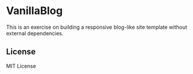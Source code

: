 # VanillaBlog

This is an exercise on building a responsive blog-like site template without external dependencies.

## License

MIT License